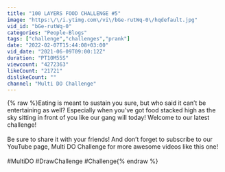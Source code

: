 ```yaml
---
title: "100 LAYERS FOOD CHALLENGE #5"
image: "https:\/\/i.ytimg.com\/vi\/bGe-rutWq-0\/hqdefault.jpg"
vid_id: "bGe-rutWq-0"
categories: "People-Blogs"
tags: ["challenge","challenges","prank"]
date: "2022-02-07T15:44:08+03:00"
vid_date: "2021-06-09T09:00:12Z"
duration: "PT10M55S"
viewcount: "4272363"
likeCount: "21721"
dislikeCount: ""
channel: "Multi DO Challenge"
---
```

{% raw %}Eating is meant to sustain you sure, but who said it can’t be entertaining as well? Especially when you’ve got food stacked high as the sky sitting in front of you like our gang will today! Welcome to our latest challenge! <br /><br />Be sure to share it with your friends! And don’t forget to subscribe to our YouTube page, Multi DO Challenge for more awesome videos like this one! <br /><br />#MultiDO #DrawChallenge #Challenge{% endraw %}
